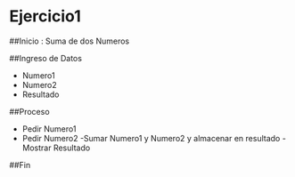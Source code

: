 # Ejercicio1

##Inicio : Suma de dos Numeros

##Ingreso de Datos
- Numero1
- Numero2
- Resultado

##Proceso
- Pedir Numero1
- Pedir Numero2
-Sumar Numero1 y Numero2 y almacenar en resultado
-Mostrar Resultado

##Fin
